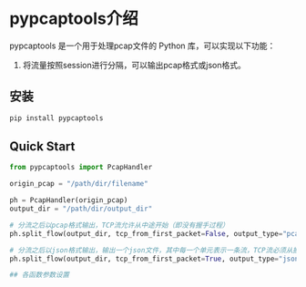 # pypcaptools介绍

pypcaptools 是一个用于处理pcap文件的 Python 库，可以实现以下功能：
1. 将流量按照session进行分隔，可以输出pcap格式或json格式。

## 安装

```bash
pip install pypcaptools
```

## Quick Start

```python
from pypcaptools import PcapHandler

origin_pcap = "/path/dir/filename"

ph = PcapHandler(origin_pcap)
output_dir = "/path/dir/output_dir"

# 分流之后以pcap格式输出，TCP流允许从中途开始（即没有握手过程）
ph.split_flow(output_dir, tcp_from_first_packet=False, output_type="pcap")

# 分流之后以json格式输出，输出一个json文件，其中每一个单元表示一条流，TCP流必须从握手阶段开始，从中途开始的TCP流会被丢弃
ph.split_flow(output_dir, tcp_from_first_packet=True, output_type="json")

## 各函数参数设置

